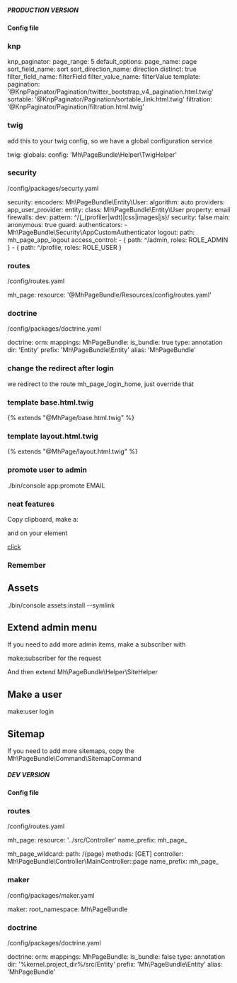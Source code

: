 ##### PRODUCTION VERSION

#### Config file

### knp
knp_paginator:
    page_range: 5
    default_options:
        page_name: page
        sort_field_name: sort
        sort_direction_name: direction
        distinct: true
        filter_field_name: filterField
        filter_value_name: filterValue
    template:
        pagination: '@KnpPaginator/Pagination/twitter_bootstrap_v4_pagination.html.twig'
        sortable: '@KnpPaginator/Pagination/sortable_link.html.twig'
        filtration: '@KnpPaginator/Pagination/filtration.html.twig'

### twig
add this to your twig config, so we have a global configuration service

twig:
    globals:
        config: 'Mh\PageBundle\Helper\TwigHelper'


### security

/config/packages/securty.yaml

security:
    encoders:
        Mh\PageBundle\Entity\User:
            algorithm: auto
    providers:
        app_user_provider:
            entity:
                class: Mh\PageBundle\Entity\User
                property: email
    firewalls:
        dev:
            pattern: ^/(_(profiler|wdt)|css|images|js)/
            security: false
        main:
            anonymous: true
            guard:
                authenticators:
                    - Mh\PageBundle\Security\AppCustomAuthenticator
            logout:
                path: mh_page_app_logout
    access_control:
        - { path: ^/admin, roles: ROLE_ADMIN }
        - { path: ^/profile, roles: ROLE_USER }

### routes

/config/routes.yaml

mh_page:
    resource: '@MhPageBundle/Resources/config/routes.yaml'


### doctrine

/config/packages/doctrine.yaml

doctrine:
    orm:
        mappings:
            MhPageBundle:
                is_bundle: true
                type: annotation
                dir: 'Entity'
                prefix: 'Mh\PageBundle\Entity'
                alias: 'MhPageBundle'


### change the redirect after login

we redirect to the route mh_page_login_home, just override that


### template base.html.twig

{% extends "@MhPage/base.html.twig" %}


### template layout.html.twig

{% extends "@MhPage/layout.html.twig" %}


### promote user to admin

./bin/console app:promote EMAIL


### neat features

Copy clipboard, make a:

<input type="text" style="display:none" id="copy-me" value="YAS">

and on your element

<a href="path.php" onclick="copyText('copy-me')">click</a>


### Remember

## Assets

./bin/console assets:install --symlink

## Extend admin menu

If you need to add more admin items, make a subscriber with

make:subscriber for the request

And then extend Mh\PageBundle\Helper\SiteHelper


## Make a user

make:user login


## Sitemap

If you need to add more sitemaps, copy the Mh\PageBundle\Command\SitemapCommand


##### DEV VERSION

#### Config file

### routes

/config/routes.yaml

mh_page:
    resource: '../src/Controller'
    name_prefix: mh_page_

mh_page_wildcard:
    path: /{page}
    methods: [GET]
    controller: Mh\PageBundle\Controller\MainController::page
    name_prefix: mh_page_


### maker

/config/packages/maker.yaml

maker:
    root_namespace: Mh\PageBundle


### doctrine

/config/packages/doctrine.yaml

doctrine:
    orm:
        mappings:
            MhPageBundle:
                is_bundle: false
                type: annotation
                dir: '%kernel.project_dir%/src/Entity'
                prefix: 'Mh\PageBundle\Entity'
                alias: 'MhPageBundle'
